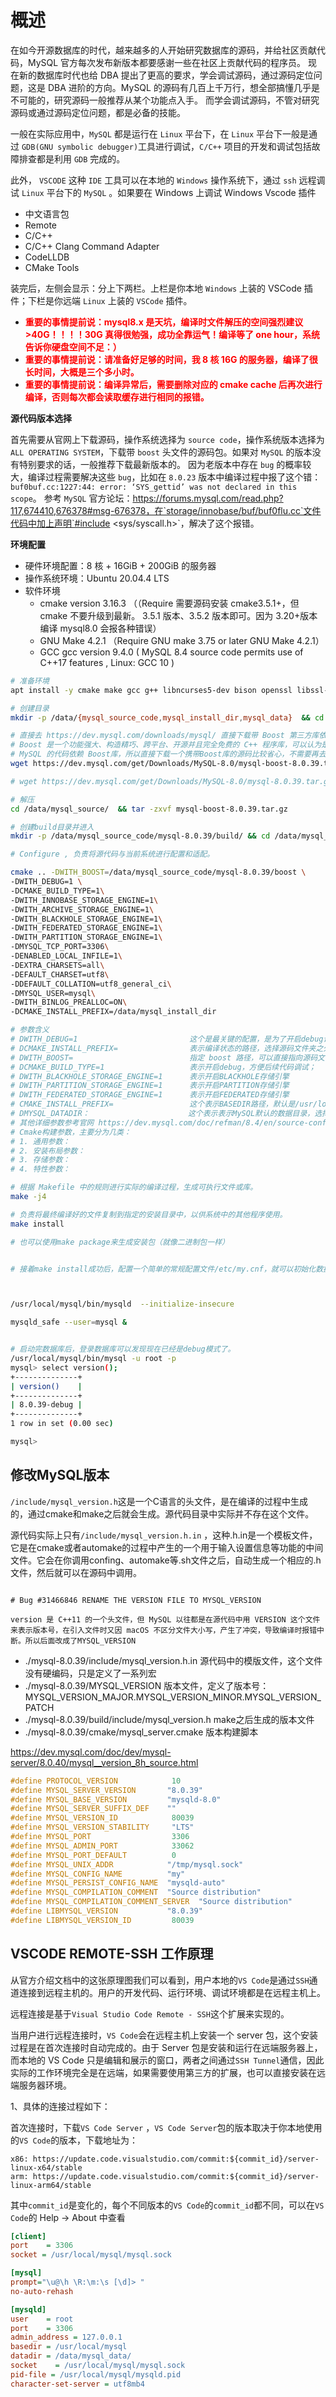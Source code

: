 # 概述

在如今开源数据库的时代，越来越多的人开始研究数据库的源码，并给社区贡献代码，MySQL 官方每次发布新版本都要感谢一些在社区上贡献代码的程序员。
现在新的数据库时代也给 DBA 提出了更高的要求，学会调试源码，通过源码定位问题，这是 DBA 进阶的方向。MySQL 的源码有几百上千万行，想全部搞懂几乎是不可能的，研究源码一般推荐从某个功能点入手。
而学会调试源码，不管对研究源码或通过源码定位问题，都是必备的技能。

一般在实际应用中，`MySQL` 都是运行在 `Linux` 平台下，在 `Linux` 平台下一般是通过 `GDB(GNU symbolic debugger)`工具进行调试，`C/C++` 项目的开发和调试包括故障排查都是利用 `GDB` 完成的。

此外， `VSCODE` 这种 `IDE` 工具可以在本地的 `Windows` 操作系统下，通过 `ssh` 远程调试 `Linux` 平台下的 `MySQL` 。如果要在 Windows 上调试 Windows Vscode 插件

- 中文语言包
- Remote
- C/C++
- C/C++ Clang Command Adapter
- CodeLLDB
- CMake Tools

装完后，左侧会显示：分上下两栏。上栏是你本地 `Windows` 上装的 VSCode 插件；下栏是你远端 `Linux` 上装的 `VSCode` 插件。

- **<span style="color:red">重要的事情提前说：mysql8.x 是天坑，编译时文件解压的空间强烈建议>40G！！！！30G 真得很勉强，成功全靠运气！编译等了 one hour，系统告诉你硬盘空间不足：）</span>**
- **<span style="color:red">重要的事情提前说：请准备好足够的时间，我 8 核 16G 的服务器，编译了很长时间，大概是三个多小时。</span>**
- **<span style="color:red">重要的事情提前说：编译异常后，需要删除对应的 cmake cache 后再次进行编译，否则每次都会读取缓存进行相同的报错。</span>**

**源代码版本选择**

首先需要从官网上下载源码，操作系统选择为 `source code`，操作系统版本选择为 `ALL OPERATING SYSTEM`，下载带 `boost` 头文件的源码包。如果对 `MySQL` 的版本没有特别要求的话，一般推荐下载最新版本的。
因为老版本中存在 `bug` 的概率较大，编译过程需要解决这些 `bug`，比如在 `8.0.23` 版本中编译过程中报了这个错：`buf0buf.cc:1227:44: error: ‘SYS_gettid’ was not declared in this scope`。
参考 `MySQL` 官方论坛：https://forums.mysql.com/read.php?117,674410,676378#msg-676378，在`storage/innobase/buf/buf0flu.cc`文件代码中加上声明`#include <sys/syscall.h>`，解决了这个报错。

**环境配置**

- 硬件环境配置：8 核 + 16GiB + 200GiB 的服务器
- 操作系统环境：Ubuntu 20.04.4 LTS
- 软件环境
  - cmake version 3.16.3 （（Require 需要源码安装 cmake3.5.1+，但 cmake 不要升级到最新。 3.5.1 版本、3.5.2 版本即可。因为 3.20+版本编译 mysql8.0 会报各种错误）
  - GNU Make 4.2.1 （Require GNU make 3.75 or later GNU Make 4.2.1）
  - GCC gcc version 9.4.0 ( MySQL 8.4 source code permits use of C++17 features , Linux: GCC 10 )

```bash
# 准备环境
apt install -y cmake make gcc g++ libncurses5-dev bison openssl libssl-dev git autoconf automake libtool  unzip build-essential perl pkg-config

# 创建目录
mkdir -p /data/{mysql_source_code,mysql_install_dir,mysql_data}  && cd /data/mysql_source_code

# 直接去 https://dev.mysql.com/downloads/mysql/ 直接下载带 Boost 第三方库依赖的源码。
# Boost 是一个功能强大、构造精巧、跨平台、开源并且完全免费的 C++ 程序库，可以认为是半个C++标准库。
# MySQL 的代码依赖 Boost库，所以直接下载一个携带Boost库的源码比较省心，不需要再去下载对应的Boost库。
wget https://dev.mysql.com/get/Downloads/MySQL-8.0/mysql-boost-8.0.39.tar.gz -P  /data/mysql_source_code

# wget https://dev.mysql.com/get/Downloads/MySQL-8.0/mysql-8.0.39.tar.gz

# 解压
cd /data/mysql_source/  && tar -zxvf mysql-boost-8.0.39.tar.gz

# 创建build目录并进入
mkdir -p /data/mysql_source_code/mysql-8.0.39/build/ && cd /data/mysql_source_code/mysql-8.0.39/build/

# Configure , 负责将源代码与当前系统进行配置和适配。

cmake .. -DWITH_BOOST=/data/mysql_source_code/mysql-8.0.39/boost \
-DWITH_DEBUG=1 \
-DCMAKE_BUILD_TYPE=1\
-DWITH_INNOBASE_STORAGE_ENGINE=1\
-DWITH_ARCHIVE_STORAGE_ENGINE=1\
-DWITH_BLACKHOLE_STORAGE_ENGINE=1\
-DWITH_FEDERATED_STORAGE_ENGINE=1\
-DWITH_PARTITION_STORAGE_ENGINE=1\
-DMYSQL_TCP_PORT=3306\
-DENABLED_LOCAL_INFILE=1\
-DEXTRA_CHARSETS=all\
-DEFAULT_CHARSET=utf8\
-DDEFAULT_COLLATION=utf8_general_ci\
-DMYSQL_USER=mysql\
-DWITH_BINLOG_PREALLOC=ON\
-DCMAKE_INSTALL_PREFIX=/data/mysql_install_dir

# 参数含义
# DWITH_DEBUG=1                         这个是最关键的配置，是为了开启debug调试模式;
# DCMAKE_INSTALL_PREFIX=                表示编译状态的路径，选择源码文件夹之外的一个自建的build文件夹;
# DWITH_BOOST=                          指定 boost 路径，可以直接指向源码文件夹下的boost文件夹；
# DCMAKE_BUILD_TYPE=1                   表示开启debug，方便后续代码调试；
# DWITH_BLACKHOLE_STORAGE_ENGINE=1      表示开启BLACKHOLE存储引擎
# DWITH_PARTITION_STORAGE_ENGINE=1      表示开启PARTITION存储引擎
# DWITH_FEDERATED_STORAGE_ENGINE=1      表示开启FEDERATED存储引擎
# CMAKE_INSTALL_PREFIX=                 这个表示BASEDIR路径，默认是/usr/local/mysql，是各种配置的路径前缀PREFIX
# DMYSQL_DATADIR：                      这个表示表示MySQL默认的数据目录，选择build文件夹下的data文件
# 其他详细参数参考官网 https://dev.mysql.com/doc/refman/8.4/en/source-configuration-options.html
# Cmake构建参数，主要分为几类：
# 1. 通用参数：
# 2. 安装布局参数：
# 3. 存储参数：
# 4. 特性参数：

# 根据 Makefile 中的规则进行实际的编译过程，生成可执行文件或库。
make -j4

# 负责将最终编译好的文件复制到指定的安装目录中，以供系统中的其他程序使用。
make install

# 也可以使用make package来生成安装包（就像二进制包一样）


# 接着make install成功后，配置一个简单的常规配置文件/etc/my.cnf，就可以初始化数据库并启动数据库了。



/usr/local/mysql/bin/mysqld  --initialize-insecure

mysqld_safe --user=mysql &


# 启动完数据库后，登录数据库可以发现现在已经是debug模式了。
/usr/local/mysql/bin/mysql -u root -p
mysql> select version();
+--------------+
| version()    |
+--------------+
| 8.0.39-debug |
+--------------+
1 row in set (0.00 sec)

mysql>

```



## 修改MySQL版本


`/include/mysql_version.h`这是一个C语言的头文件，是在编译的过程中生成的，通过cmake和make之后就会生成。源代码目录中实际并不存在这个文件。

源代码实际上只有`/include/mysql_version.h.in` ，这种.h.in是一个模板文件，它是在cmake或者automake的过程中产生的一个用于输入设置信息等功能的中间文件。它会在你调用confing、automake等.sh文件之后，自动生成一个相应的.h文件，然后就可以在源码中调用。

```shell

# Bug #31466846 RENAME THE VERSION FILE TO MYSQL_VERSION

version 是 C++11 的一个头文件，但 MySQL 以往都是在源代码中用 VERSION 这个文件来表示版本号，在引入文件时又因 macOS 不区分文件大小写，产生了冲突，导致编译时报错中断。所以后面改成了MYSQL_VERSION
```


- ./mysql-8.0.39/include/mysql_version.h.in       源代码中的模版文件，这个文件没有硬编码，只是定义了一系列宏
- ./mysql-8.0.39/MYSQL_VERSION                    版本文件，定义了版本号：MYSQL_VERSION_MAJOR.MYSQL_VERSION_MINOR.MYSQL_VERSION_PATCH   
- ./mysql-8.0.39/build/include/mysql_version.h    make之后生成的版本文件
- ./mysql-8.0.39/cmake/mysql_server.cmake         版本构建脚本

https://dev.mysql.com/doc/dev/mysql-server/8.0.40/mysql__version_8h_source.html

```c++
#define PROTOCOL_VERSION            10
#define MYSQL_SERVER_VERSION       "8.0.39"
#define MYSQL_BASE_VERSION         "mysqld-8.0"
#define MYSQL_SERVER_SUFFIX_DEF    ""
#define MYSQL_VERSION_ID            80039
#define MYSQL_VERSION_STABILITY     "LTS"
#define MYSQL_PORT                  3306
#define MYSQL_ADMIN_PORT            33062
#define MYSQL_PORT_DEFAULT          0
#define MYSQL_UNIX_ADDR            "/tmp/mysql.sock"
#define MYSQL_CONFIG_NAME          "my"
#define MYSQL_PERSIST_CONFIG_NAME  "mysqld-auto"
#define MYSQL_COMPILATION_COMMENT  "Source distribution"
#define MYSQL_COMPILATION_COMMENT_SERVER  "Source distribution"
#define LIBMYSQL_VERSION           "8.0.39"
#define LIBMYSQL_VERSION_ID         80039

```

## VSCODE REMOTE-SSH 工作原理

从官方介绍文档中的这张原理图我们可以看到，用户本地的`VS Code`是通过`SSH`通道连接到远程主机的。用户的开发代码、运行环境、调试环境都是在远程主机上。

远程连接是基于`Visual Studio Code Remote - SSH`这个扩展来实现的。

当用户进行远程连接时，`VS Code`会在远程主机上安装一个 server 包，这个安装过程是在首次连接时自动完成的。由于 Server 包是安装和运行在远端服务器上，而本地的 VS Code 只是编辑和展示的窗口，两者之间通过`SSH Tunnel`通信，因此实际的工作环境完全是在远端，如果需要使用第三方的扩展，也可以直接安装在远端服务器环境。

1、具体的连接过程如下：

首次连接时，下载`VS Code Server` ，`VS Code Server`包的版本取决于你本地使用的`VS Code`的版本，下载地址为：

```
x86: https://update.code.visualstudio.com/commit:${commit_id}/server-linux-x64/stable
arm: https://update.code.visualstudio.com/commit:${commit_id}/server-linux-arm64/stable
```

其中`commit_id`是变化的，每个不同版本的`VS Code`的`commit_id`都不同，可以在`VS Code`的 Help -> About 中查看





```ini
[client]
port    = 3306
socket = /usr/local/mysql/mysql.sock

[mysql]
prompt="\u@\h \R:\m:\s [\d]> "
no-auto-rehash

[mysqld]
user    = root
port    = 3306
admin_address = 127.0.0.1
basedir = /usr/local/mysql
datadir = /data/mysql_data/
socket    = /usr/local/mysql/mysql.sock
pid-file = /usr/local/mysql/mysqld.pid
character-set-server = utf8mb4


```
